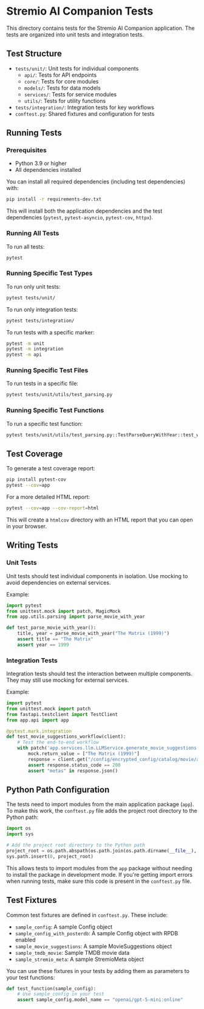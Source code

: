 # Stremio AI Companion Tests

This directory contains tests for the Stremio AI Companion application. The tests are organized into unit tests and integration tests.

## Test Structure

- `tests/unit/`: Unit tests for individual components
  - `api/`: Tests for API endpoints
  - `core/`: Tests for core modules
  - `models/`: Tests for data models
  - `services/`: Tests for service modules
  - `utils/`: Tests for utility functions
- `tests/integration/`: Integration tests for key workflows
- `conftest.py`: Shared fixtures and configuration for tests

## Running Tests

### Prerequisites

- Python 3.9 or higher
- All dependencies installed

You can install all required dependencies (including test dependencies) with:

```bash
pip install -r requirements-dev.txt
```

This will install both the application dependencies and the test dependencies (`pytest`, `pytest-asyncio`, `pytest-cov`, `httpx`).

### Running All Tests

To run all tests:

```bash
pytest
```

### Running Specific Test Types

To run only unit tests:

```bash
pytest tests/unit/
```

To run only integration tests:

```bash
pytest tests/integration/
```

To run tests with a specific marker:

```bash
pytest -m unit
pytest -m integration
pytest -m api
```

### Running Specific Test Files

To run tests in a specific file:

```bash
pytest tests/unit/utils/test_parsing.py
```

### Running Specific Test Functions

To run a specific test function:

```bash
pytest tests/unit/utils/test_parsing.py::TestParseQueryWithYear::test_with_year
```

## Test Coverage

To generate a test coverage report:

```bash
pip install pytest-cov
pytest --cov=app
```

For a more detailed HTML report:

```bash
pytest --cov=app --cov-report=html
```

This will create a `htmlcov` directory with an HTML report that you can open in your browser.

## Writing Tests

### Unit Tests

Unit tests should test individual components in isolation. Use mocking to avoid dependencies on external services.

Example:

```python
import pytest
from unittest.mock import patch, MagicMock
from app.utils.parsing import parse_movie_with_year

def test_parse_movie_with_year():
    title, year = parse_movie_with_year("The Matrix (1999)")
    assert title == "The Matrix"
    assert year == 1999
```

### Integration Tests

Integration tests should test the interaction between multiple components. They may still use mocking for external services.

Example:

```python
import pytest
from unittest.mock import patch
from fastapi.testclient import TestClient
from app.api import app

@pytest.mark.integration
def test_movie_suggestions_workflow(client):
    # Test the end-to-end workflow
    with patch('app.services.llm.LLMService.generate_movie_suggestions') as mock:
        mock.return_value = ["The Matrix (1999)"]
        response = client.get("/config/encrypted_config/catalog/movie/ai_companion_movie.json?search=sci-fi")
        assert response.status_code == 200
        assert "metas" in response.json()
```

## Python Path Configuration

The tests need to import modules from the main application package (`app`). To make this work, the `conftest.py` file adds the project root directory to the Python path:

```python
import os
import sys

# Add the project root directory to the Python path
project_root = os.path.abspath(os.path.join(os.path.dirname(__file__), ".."))
sys.path.insert(0, project_root)
```

This allows tests to import modules from the `app` package without needing to install the package in development mode. If you're getting import errors when running tests, make sure this code is present in the `conftest.py` file.

## Test Fixtures

Common test fixtures are defined in `conftest.py`. These include:

- `sample_config`: A sample Config object
- `sample_config_with_posterdb`: A sample Config object with RPDB enabled
- `sample_movie_suggestions`: A sample MovieSuggestions object
- `sample_tmdb_movie`: Sample TMDB movie data
- `sample_stremio_meta`: A sample StremioMeta object

You can use these fixtures in your tests by adding them as parameters to your test functions:

```python
def test_function(sample_config):
    # Use sample_config in your test
    assert sample_config.model_name == "openai/gpt-5-mini:online"
```